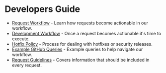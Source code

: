 # Developers Guide

* [Request Workflow](issue_workflow.md) - Learn how requests become actionable in our workflow.
* [Development Workflow](development_workflow.md) - Once a request becomes actionable it's time to execute.
* [Hotfix Policy](hotfix.md) - Process for dealing with hotfixes or security releases.
* [Example GitHub Queries](example_github_queries.md) - Example queries to help navigate our workflow.
* [Request Guidelines](request_guidelines.md) - Covers information that should be included in every request.

